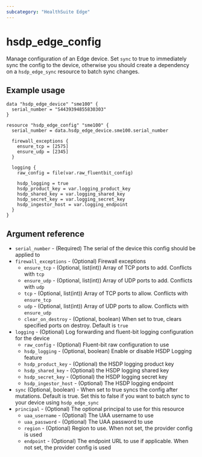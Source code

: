 ```yaml
---
subcategory: "HealthSuite Edge"
---
```


# hsdp_edge_config

Manage configuration of an Edge device. Set `sync` to true to immediately sync the config to the device, otherwise
you should create a dependency on a `hsdp_edge_sync` resource to batch sync changes.

## Example usage

```hcl
data "hsdp_edge_device" "sme100" {
  serial_number = "S4439394855830303"
}

resource "hsdp_edge_config" "sme100" {
  serial_number = data.hsdp_edge_device.sme100.serial_number
  
  firewall_exceptions {
    ensure_tcp = [2575]
    ensure_udp = [2345]
  }

  logging {
    raw_config = file(var.raw_fluentbit_config)

    hsdp_logging = true
    hsdp_product_key = var.logging_product_key
    hsdp_shared_key = var.logging_shared_key
    hsdp_secret_key = var.logging_secret_key
    hsdp_ingestor_host = var.logging_endpoint
  }
}
```

## Argument reference

* `serial_number` - (Required) The serial of the device this config should be applied to
* `firewall_exceptions` - (Optional) Firewall exceptions
  * `ensure_tcp` - (Optional, list(int)) Array of TCP ports to add. Conflicts with `tcp`
  * `ensure_udp` - (Optional, list(int)) Array of UDP ports to add. Conflicts with `udp`
  * `tcp` - (Optional, list(int)) Array of TCP ports to allow. Conflicts with `ensure_tcp`
  * `udp` - (Optional, list(int)) Array of UDP ports to allow. Conflicts with `ensure_udp`
  * `clear_on_destroy` - (Optional, boolean) When set to true, clears specified ports on destroy. Default is `true`
* `logging` - (Optional) Log forwarding and fluent-bit logging configuration for the device
  * `raw_config` - (Optional) Fluent-bit raw configuration to use
  * `hsdp_logging` - (Optional, boolean) Enable or disable HSDP Logging feature
  * `hsdp_product_key` - (Optional) the HSDP logging product key
  * `hsdp_shared_key` - (Optional) the HSDP logging shared key
  * `hsdp_secret_key` - (Optional) the HSDP logging secret key
  * `hsdp_ingestor_host` - (Optional) The HSDP logging endpoint
* `sync` (Optional, boolean) - When set to true syncs the config after mutations. Default is true.
  Set this to false if you want to batch sync to your device using `hsdp_edge_sync`
* `principal` - (Optional) The optional principal to use for this resource
  * `uaa_username` - (Optional) The UAA username to use
  * `uaa_password` - (Optional) The UAA password to use
  * `region` - (Optional) Region to use. When not set, the provider config is used
  * `endpoint` - (Optional) The endpoint URL to use if applicable. When not set, the provider config is used
